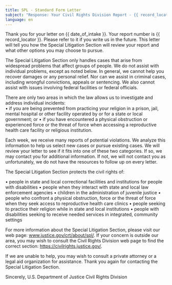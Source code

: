 ```yaml
---
title: SPL - Standard Form Letter
subject: "Response: Your Civil Rights Division Report - {{ record_locator }} from the Special Litigation Section"
language: en
---
```

Thank you for your letter on {{ date_of_intake }}.  Your report number is {{ record_locator }}.  Please refer to it if you write us in the future.  This letter will tell you how the Special Litigation Section will review your report and what other options you may choose to pursue.

The Special Litigation Section only handles cases that arise from widespread problems that affect groups of people.  We do not assist with individual problems, except as noted below.  In general, we cannot help you recover damages or any personal relief.  Nor can we assist in criminal cases, including wrongful convictions, appeals or sentencing.  We also cannot assist with issues involving federal facilities or federal officials.  

There are only two areas in which the law allows us to investigate and address individual incidents:  
•	if you are being prevented from practicing your religion in a prison, jail, mental hospital or other facility operated by or for a state or local government; or
•	if you have encountered a physical obstruction or experienced force or the threat of force when accessing a reproductive health care facility or religious institution.

Each week, we receive many reports of potential violations.  We analyze this information to help us select new cases or pursue existing cases.  We will review your letter to see if it fits into one of these two categories.  If so, we may contact you for additional information.  If not, we will not contact you as unfortunately, we do not have the resources to follow up on every letter.

The Special Litigation Section protects the civil rights of: 

•	people in state and local correctional facilities and institutions for people with disabilities
•	people when they interact with state and local law enforcement agencies
•	children in the administration of juvenile justice
•	people who confront a physical obstruction, force or the threat of force when they seek access to reproductive health care clinics
•	people seeking to practice their religion while in state and local institutions
•	people with disabilities seeking to receive needed services in integrated, community settings

For more information about the Special Litigation Section, please visit our web page:  www.justice.gov/crt/about/spl/.  If your concern is outside our area, you may wish to consult the Civil Rights Division web page to find the correct section:  https://civilrights.justice.gov/.  
  
If we are unable to help, you may wish to consult a private attorney or a legal aid organization for assistance.  Thank you again for contacting the Special Litigation Section.
 

Sincerely,
U.S. Department of Justice
Civil Rights Division
